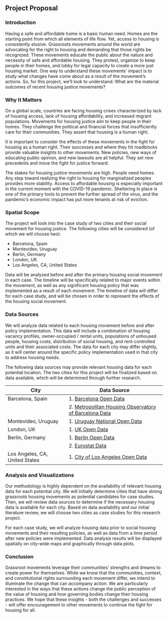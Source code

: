 ## Project Proposal

### Introduction
Having a safe and affordable home is a basic human need. Homes are the starting point from which all elements of life flow. Yet, access to housing is consistently elusive. Grassroots movements around the world are advocating for the right to housing and demanding that those rights be recognized. These movements educate the public about the nature and necessity of safe and affordable housing. They protest, organize to keep people in their homes, and lobby for legal capacity to create a more just housing market. One way to understand these movements’ impact is to study what changes have come about as a result of the movement’s actions. So, for this project, we’ll look to understand: What are the material outcomes of recent housing justice movements?

### Why It Matters
On a global scale, countries are facing housing crises characterized by lack of housing access, lack of housing affordability, and increased migrant populations. Movements for housing justice aim to keep people in their homes. They challenge the political and financial forces that insufficiently care for their communities. They assert that housing is a human right.
 
It is important to consider the effects of these movements in the fight for housing as a human right. Their successes and where they hit roadblocks provide valuable insights to other movements. New policies, new ways of educating public opinion, and new lawsuits are all helpful. They set new precedents and move the fight for justice forward.
 
The stakes for housing justice movements are high. People need homes. Any step toward realizing the right to housing for marginalized peoples provides more stability.  Access to affordable housing is especially important in the current moment with the COVID-19 pandemic. Sheltering in place is one of the primary tools to prevent the further spread of the virus, and the pandemic’s economic impact has put more tenants at risk of eviction.

### Spatial Scope
The project will look into the case study of two cities and their social movement for housing justice. The following cities will be considered (of which we will choose two):
* Barcelona, Spain 
* Montevideo, Uruguay 
* Berlin, Germany
* London, UK
* Los Angeles, CA, United States

Data will be analyzed before and after the primary housing social movement in each case. The timeline will be specifically related to major events within the movement, as well as any significant housing policy that was implemented as a result of each movement. The timeline of data will differ for each case study, and will be chosen in order to represent the effects of the housing social movement. 

### Data Sources
We will analyze data related to each housing movement before and after policy implementation. This data will include a combination of housing vacancy profiles, owner-occupied / rental units, populations of unhoused people, housing costs, distribution of social housing, and rent-controlled units and their associated costs. The data for each city may differ slightly, as it will center around the specific policy implementation used in that city to address housing needs. 

The following data sources may provide relevant housing data for each potential location. The two cities for this project will be finalized based on data available, which will be determined through further research. 

| City | Data Source |
|------|-------------|
| Barcelona, Spain | 1. [Barcelona Open Data](https://opendata-ajuntament.barcelona.cat/data/en/organization/habitatge?page=1)|
|                  | 2. [Metropolitan Housing Observatory of Barcelona Data](https://www.ohb.cat/#vis)|
| Montevideo, Uruguay| 1. [Uruguay National Open Data](https://catalogodatos.gub.uy/group/vivienda)|
| London, UK | 1. [UK Open Data](https://data.gov.uk/search?q=housing+london&filters%5Bpublisher%5D=&filters%5Btopic%5D=Towns+and+cities&filters%5Bformat%5D=&sort=best)|
| Berlin, Germany | 1. [Berlin Open Data](https://daten.berlin.de/datensaetze)|
|                 | 2. [Eurostat Data](https://ec.europa.eu/eurostat/web/main/search?p_p_id=estatsearchportlet_WAR_estatsearchportlet&p_p_lifecycle=1&p_p_state=maximized&p_p_mode=view&_estatsearchportlet_WAR_estatsearchportlet_action=search&_estatsearchportlet_WAR_estatsearchportlet_theme=empty&_estatsearchportlet_WAR_estatsearchportlet_collection=empty&p_auth=4aVafFXl&text=housing)|
| Los Angeles, CA, United States| 1. [City of Los Angeles Open Data](https://data.lacity.org/browse?q=housing&sortBy=relevance)|


### Analysis and Visualizations
Our methodology is highly dependent on the availability of relevant housing data for each potential city. We will initially determine cities that have strong grassroots housing movements as potential candidates for case studies. Then, we will review data sources to determine if the necessary housing data is available for each city. Based on data availability and our initial literature review, we will choose two cities as case studies for this research project. 
 
For each case study, we will analyze housing data prior to social housing movements and their resulting policies, as well as data from a time period after new policies were implemented. Data analysis results will be displayed spatially on city-wide maps and graphically through data plots. 


### Conclusion
Grassroot movements leverage their communities’ strengths and dreams to create power for themselves. While we know that the communities, context, and constitutional rights surrounding each movement differ, we intend to illuminate the change that can accompany action. We are particularly interested in the ways that these actions change the public perception of the value of housing and how governing bodies change their housing practices. We hope that these insights - both the challenges and successes - will offer encouragement to other movements to continue the fight for housing for all. 
